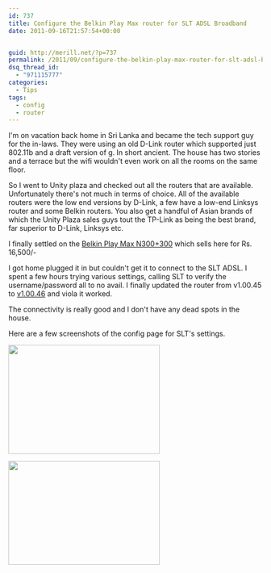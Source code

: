 ```yaml
---
id: 737
title: Configure the Belkin Play Max router for SLT ADSL Broadband
date: 2011-09-16T21:57:54+00:00


guid: http://merill.net/?p=737
permalink: /2011/09/configure-the-belkin-play-max-router-for-slt-adsl-broadband/
dsq_thread_id:
  - "971115777"
categories:
  - Tips
tags:
  - config
  - router
---
```

I'm on vacation back home in Sri Lanka and became the tech support guy for the in-laws. They were using an old D-Link router which supported just 802.11b and a draft version of g. In short ancient. The house has two stories and a terrace but the wifi wouldn't even work on all the rooms on the same floor.

So I went to Unity plaza and checked out all the routers that are available. Unfortunately there's not much in terms of choice. All of the available routers were the low end versions by D-Link, a few have a low-end Linksys router and some Belkin routers. You also get a handful of Asian brands of which the Unity Plaza sales guys tout the TP-Link as being the best brand, far superior to D-Link, Linksys etc.

I finally settled on the <a href="http://www.belkin.com/IWCatProductPage.process?Product_Id=522112">Belkin Play Max N300+300</a> which sells here for Rs. 16,500/-

I got home plugged it in but couldn't get it to connect to the SLT ADSL. I spent a few hours trying various settings, calling SLT to verify the username/password all to no avail. I finally updated the router from v1.00.45 to <a href="http://en-au-support.belkin.com/app/answers/detail/a_id/4624/~/f7d4401au-play-max-wireless-modem-router---firmware-update">v1.00.46</a> and viola it worked.

The connectivity is really good and I don't have any dead spots in the house.

Here are a few screenshots of the config page for SLT's settings.

<a href="https://merill.net/wp-content/uploads/2011/09/Belkin-Router-Config-PPPoE.png"><img class="alignnone size-medium wp-image-739" title="Belkin-Router-Config-PPPoE" src="https://merill.net/wp-content/uploads/2011/09/Belkin-Router-Config-PPPoE-300x216.png" alt="" width="300" height="216" /></a>

<a href="https://merill.net/wp-content/uploads/2011/09/Belkin-Router-Config-PPPoE-VPI-VCI.png"><img class="alignnone size-medium wp-image-740" title="Belkin-Router-Config-PPPoE-VPI-VCI" src="https://merill.net/wp-content/uploads/2011/09/Belkin-Router-Config-PPPoE-VPI-VCI-300x206.png" alt="" width="300" height="206" /></a>